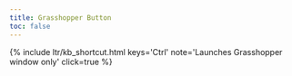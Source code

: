 ```yaml
---
title: Grasshopper Button
toc: false
---
```


{% include ltr/kb_shortcut.html keys='Ctrl' note='Launches Grasshopper window only' click=true %}
